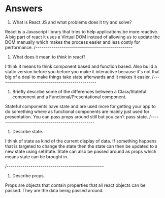 # Answers

1.  What is React JS and what problems does it try and solve?

React is a Javascript library that tries to help applications be more reactive. A big part of react it uses a Virtual DOM instead of allowing us to update the DOM manually which makes the process easier and less costly for performance. 
/-------------------------------------------------
1.  What does it mean to _think_ in react?

I think it means to think component based and function based. Also build a static version before you before you make it interactive because it's not that big of a deal to make
things take state afterwards and it makes it easier. 
/-------------------------------------------------
1.  Briefly describe some of the differences between a Class/Stateful component and a Functional/Presentational component.

Stateful components have state and are used more for getting your app to do something where as functional components are mainly just used for presentation. You can pass props around still but you can't pass state.
/-------------------------------------------------
1.  Describe state.

I think of state as kind of the current display of data. If something happens that is targeted to change the state then the state can then be updated to a new state using setState. State can also be passed around as props which means state can be brought in.

/-------------------------------------------------
1.  Describe props.

Props are objects that contain properties that all react objects can be passed. They are the data being passed around. 